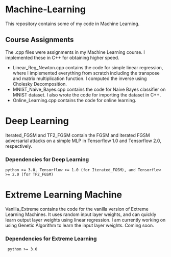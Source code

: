 # Machine-Learning

This repository contains some of my code in Machine Learning.

## Course Assignments
The .cpp files were assignments in my Machine Learning course. I implemented these in C++ for obtaining higher speed.
- Linear_Reg_Newton.cpp contains the code for simple linear regression, where I implemented everything from scratch including the transpose and matrix multiplication function. I computed the inverse using Cholesky Decomposition.
- MNIST_Naive_Bayes.cpp contains the code for Naive Bayes classifier on MNIST dataset. I also wrote the code for importing the dataset in C++.
- Online_Learning.cpp contains the code for online learning.

# Deep Learning
Iterated_FGSM and TF2_FGSM contain the FGSM and iterated FGSM adversarial attacks on a simple MLP in Tensorflow 1.0 and Tensorflow 2.0, respectively.
### Dependencies for Deep Learning
``` python >= 3.0, Tensorflow >= 1.0 (for Iterated_FGSM), and Tensorflow >= 2.0 (for TF2_FGSM) ```
# Extreme Learning Machine
Vanilla_Extreme contains the code for the vanilla version of Extreme Learning Machines. It uses random input layer weights, and can quickly learn output layer weights using linear regression.
I am currently working on using Genetic Algorithm to learn the input layer weights. Coming soon.

### Dependencies for Extreme Learning
``` python >= 3.0```
